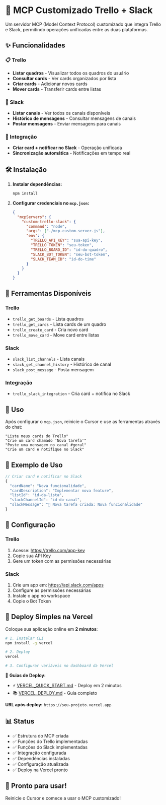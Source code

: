 # 🚀 MCP Customizado Trello + Slack

Um servidor MCP (Model Context Protocol) customizado que integra Trello e Slack, permitindo operações unificadas entre as duas plataformas.

## ✨ Funcionalidades

### 📋 Trello
- **Listar quadros** - Visualizar todos os quadros do usuário
- **Consultar cards** - Ver cards organizados por lista
- **Criar cards** - Adicionar novos cards
- **Mover cards** - Transferir cards entre listas

### 💬 Slack
- **Listar canais** - Ver todos os canais disponíveis
- **Histórico de mensagens** - Consultar mensagens de canais
- **Postar mensagens** - Enviar mensagens para canais

### 🔗 Integração
- **Criar card + notificar no Slack** - Operação unificada
- **Sincronização automática** - Notificações em tempo real

## 🛠️ Instalação

1. **Instalar dependências:**
   ```bash
   npm install
   ```

2. **Configurar credenciais no `mcp.json`:**
   ```json
   {
     "mcpServers": {
       "custom-trello-slack": {
         "command": "node",
         "args": ["./mcp-custom-server.js"],
         "env": {
           "TRELLO_API_KEY": "sua-api-key",
           "TRELLO_TOKEN": "seu-token",
           "TRELLO_BOARD_ID": "id-do-quadro",
           "SLACK_BOT_TOKEN": "seu-bot-token",
           "SLACK_TEAM_ID": "id-do-time"
         }
       }
     }
   }
   ```

## 🎯 Ferramentas Disponíveis

### Trello
- `trello_get_boards` - Lista quadros
- `trello_get_cards` - Lista cards de um quadro
- `trello_create_card` - Cria novo card
- `trello_move_card` - Move card entre listas

### Slack
- `slack_list_channels` - Lista canais
- `slack_get_channel_history` - Histórico de canal
- `slack_post_message` - Posta mensagem

### Integração
- `trello_slack_integration` - Cria card + notifica no Slack

## 🚀 Uso

Após configurar o `mcp.json`, reinicie o Cursor e use as ferramentas através do chat:

```
"Liste meus cards do Trello"
"Crie um card chamado 'Nova tarefa'"
"Poste uma mensagem no canal #geral"
"Crie um card e notifique no Slack"
```

## 📝 Exemplo de Uso

```javascript
// Criar card e notificar no Slack
{
  "cardName": "Nova funcionalidade",
  "cardDescription": "Implementar nova feature",
  "listId": "id-da-lista",
  "slackChannelId": "id-do-canal",
  "slackMessage": "🎯 Nova tarefa criada: Nova funcionalidade"
}
```

## 🔧 Configuração

### Trello
1. Acesse: https://trello.com/app-key
2. Copie sua API Key
3. Gere um token com as permissões necessárias

### Slack
1. Crie um app em: https://api.slack.com/apps
2. Configure as permissões necessárias
3. Instale o app no workspace
4. Copie o Bot Token

## 🚀 Deploy Simples na Vercel

Coloque sua aplicação online em **2 minutos**:

```bash
# 1. Instalar CLI
npm install -g vercel

# 2. Deploy
vercel

# 3. Configurar variáveis no dashboard da Vercel
```

📖 **Guias de Deploy:**
- ⚡ [VERCEL_QUICK_START.md](./VERCEL_QUICK_START.md) - Deploy em 2 minutos
- 📚 [VERCEL_DEPLOY.md](./VERCEL_DEPLOY.md) - Guia completo

**URL após deploy:** `https://seu-projeto.vercel.app`

## 📊 Status

- ✅ Estrutura do MCP criada
- ✅ Funções do Trello implementadas
- ✅ Funções do Slack implementadas
- ✅ Integração configurada
- ✅ Dependências instaladas
- ✅ Configuração atualizada
- ✅ Deploy na Vercel pronto

## 🎉 Pronto para usar!

Reinicie o Cursor e comece a usar o MCP customizado!

